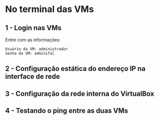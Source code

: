 # No terminal das VMs

## 1 - Login nas VMs

Entre com as informações:

```
Usuário da VM: administrador
Senha da VM: adminifal
```

## 2 - Configuração estática do endereço IP na interface de rede

## 3 - Configuração da rede interna do VirtualBox

## 4 - Testando o ping entre as duas VMs
